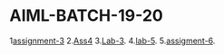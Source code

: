 # AIML-BATCH-19-20
1[assignment-3](https://github.com/2203A51181/AIML-BATCH-19-20/blob/main/assignment3-1.ipynb)
2.[Ass4](https://github.com/2203A51181/AIML-BATCH-19-20/blob/main/Assignment_4.ipynb)
3.[Lab-3](https://github.com/2203A51181/AIML-BATCH-19-20/blob/main/assignment3-1.ipynb).
4.[lab-5](https://github.com/2203A51181/AIML-BATCH-19-20/blob/main/assign5ipynb.ipynb).
5.[assigment-6](https://github.com/2203A51181/AIML-BATCH-19-20/blob/main/assign6.ipynb).
